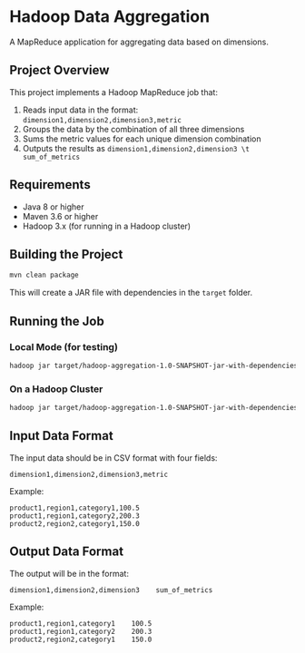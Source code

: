 # Hadoop Data Aggregation

A MapReduce application for aggregating data based on dimensions.

## Project Overview

This project implements a Hadoop MapReduce job that:
1. Reads input data in the format: `dimension1,dimension2,dimension3,metric`
2. Groups the data by the combination of all three dimensions 
3. Sums the metric values for each unique dimension combination
4. Outputs the results as `dimension1,dimension2,dimension3 \t sum_of_metrics`

## Requirements

- Java 8 or higher
- Maven 3.6 or higher
- Hadoop 3.x (for running in a Hadoop cluster)

## Building the Project

```bash
mvn clean package
```

This will create a JAR file with dependencies in the `target` folder.

## Running the Job

### Local Mode (for testing)

```bash
hadoop jar target/hadoop-aggregation-1.0-SNAPSHOT-jar-with-dependencies.jar com.hadoop.aggregation.AggregationDriver input_directory output_directory
```

### On a Hadoop Cluster

```bash
hadoop jar target/hadoop-aggregation-1.0-SNAPSHOT-jar-with-dependencies.jar com.hadoop.aggregation.AggregationDriver /path/to/input /path/to/output
```

## Input Data Format

The input data should be in CSV format with four fields:
```
dimension1,dimension2,dimension3,metric
```

Example:
```
product1,region1,category1,100.5
product1,region1,category2,200.3
product2,region2,category1,150.0
```

## Output Data Format

The output will be in the format:
```
dimension1,dimension2,dimension3    sum_of_metrics
```

Example:
```
product1,region1,category1    100.5
product1,region1,category2    200.3
product2,region2,category1    150.0
```

